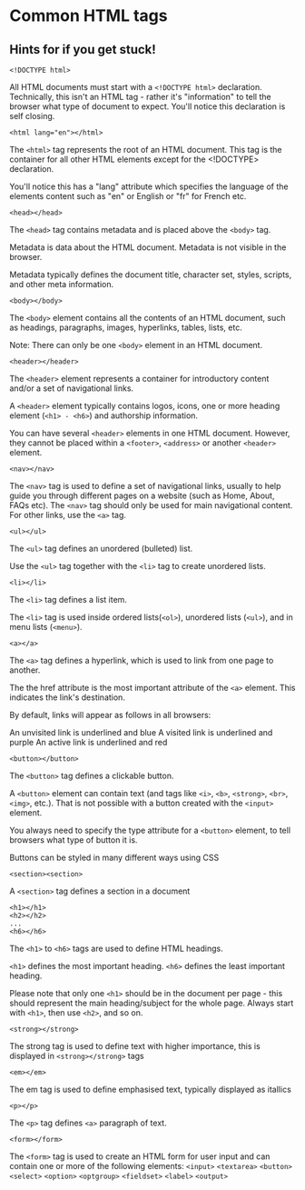 # Common HTML tags

## Hints for if you get stuck!

    <!DOCTYPE html>

All HTML documents must start with a `<!DOCTYPE html>` declaration. Technically, this isn't an HTML tag - rather it's "information" to tell the browser what type of document to expect. You'll notice this declaration is self closing.

    <html lang="en"></html>

The `<html>` tag represents the root of an HTML document. This tag is the container for all other HTML elements except for the <!DOCTYPE> declaration.

You'll notice this has a "lang" attribute which specifies the language of the elements content such as "en" or English or "fr" for French etc.

    <head></head>

The `<head>` tag contains metadata and is placed above the `<body>` tag.

Metadata is data about the HTML document. Metadata is not visible in the browser.

Metadata typically defines the document title, character set, styles, scripts, and other meta information.

    <body></body>

The `<body>` element contains all the contents of an HTML document, such as headings, paragraphs, images, hyperlinks, tables, lists, etc.

Note: There can only be one `<body>` element in an HTML document.

    <header></header>

The `<header>` element represents a container for introductory content and/or a set of navigational links.

A `<header>` element typically contains logos, icons, one or more heading element (`<h1> - <h6>`) and
authorship information.

You can have several `<header>` elements in one HTML document. However, they cannot be placed within a `<footer>`, `<address>` or another `<header>` element.

    <nav></nav>

The `<nav>` tag is used to define a set of navigational links, usually to help guide you through different pages on a website (such as Home, About, FAQs etc). The `<nav>` tag should only be used for main navigational content. For other links, use the `<a>` tag.

    <ul></ul>

The `<ul>` tag defines an unordered (bulleted) list.

Use the `<ul>` tag together with the `<li>` tag to create unordered lists.

    <li></li>

The `<li>` tag defines a list item.

The `<li>` tag is used inside ordered lists(`<ol>`), unordered lists (`<ul>`), and in menu lists (`<menu>`).

    <a></a>

The `<a>` tag defines a hyperlink, which is used to link from one page to another.

The the href attribute is the most important attribute of the `<a>` element. This indicates the link's destination.

By default, links will appear as follows in all browsers:

An unvisited link is underlined and blue
A visited link is underlined and purple
An active link is underlined and red

    <button></button>

The `<button>` tag defines a clickable button.

A `<button>` element can contain text (and tags like `<i>`, `<b>`, `<strong>`, `<br>`, `<img>`, etc.). That is not possible with a button created with the `<input>` element.

You always need to specify the type attribute for a `<button>` element, to tell browsers what type of button it is.

Buttons can be styled in many different ways using CSS

    <section><section>

A `<section>` tag defines a section in a document

    <h1></h1>
    <h2></h2>
    ...
    <h6></h6>

The `<h1>` to `<h6>` tags are used to define HTML headings.

`<h1>` defines the most important heading. `<h6>` defines the least important heading.

Please note that only one `<h1>` should be in the document per page - this should represent the main heading/subject for the whole page. Always start with `<h1>`, then use `<h2>`, and so on.

    <strong></strong>

The strong tag is used to define text with higher importance, this is displayed in `<strong></strong>` tags

    <em></em>

The em tag is used to define emphasised text, typically displayed as itallics

    <p></p>

The `<p>` tag defines `<a>` paragraph of text.

    <form></form>

The `<form>` tag is used to create an HTML form for user input and can contain one or more of the following elements:
`<input>`
`<textarea>`
`<button>`
`<select>`
`<option>`
`<optgroup>`
`<fieldset>`
`<label>`
`<output>`
